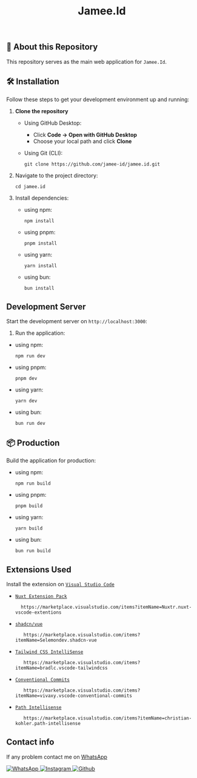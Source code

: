 <br>
<h1 align="center">Jamee.Id</h1>
<br>

## 📖 About this Repository
This repository serves as the main web application for `Jamee.Id`.

## 🛠️ Installation

<p>Follow these steps to get your development environment up and running:</p>

1. **Clone the repository**
   - Using GitHub Desktop:
     - Click **Code → Open with GitHub Desktop**
     - Choose your local path and click **Clone**
   - Using Git (CLI):

         git clone https://github.com/jamee-id/jamee.id.git

2. Navigate to the project directory:

       cd jamee.id

3. Install dependencies:
   - using npm:

         npm install

   - using pnpm:

         pnpm install

   - using yarn:

         yarn install

   - using bun:

         bun install

## Development Server

Start the development server on `http://localhost:3000`:

1. Run the application:
  - using npm:

        npm run dev

  - using pnpm:

        pnpm dev

  - using yarn:

        yarn dev

  - using bun:

        bun run dev

## 📦 Production

Build the application for production:

- using npm:

      npm run build

- using pnpm:

      pnpm build

- using yarn:

      yarn build

- using bun:

      bun run build

## Extensions Used

Install the extension on <a href="https://code.visualstudio.com/">`Visual Studio Code`</a>

- <a href="https://marketplace.visualstudio.com/items?itemName=Nuxtr.nuxt-vscode-extentions">`Nuxt Extension Pack`</a>

        https://marketplace.visualstudio.com/items?itemName=Nuxtr.nuxt-vscode-extentions

- <a href="https://marketplace.visualstudio.com/items?itemName=Selemondev.shadcn-vue">`shadcn/vue`</a>

         https://marketplace.visualstudio.com/items?itemName=Selemondev.shadcn-vue

- <a href="https://marketplace.visualstudio.com/items?itemName=bradlc.vscode-tailwindcss">`Tailwind CSS IntelliSense`</a>

         https://marketplace.visualstudio.com/items?itemName=bradlc.vscode-tailwindcss

- <a href="https://marketplace.visualstudio.com/items?itemName=vivaxy.vscode-conventional-commits">`Conventional Commits`</a>

         https://marketplace.visualstudio.com/items?itemName=vivaxy.vscode-conventional-commits

- <a href="https://marketplace.visualstudio.com/items?itemName=christian-kohler.path-intellisense">`Path Intellisense`</a>

         https://marketplace.visualstudio.com/items?itemName=christian-kohler.path-intellisense

## Contact info

If any problem contact me on <a href="https://api.whatsapp.com/send?phone=6282274099278">WhatsApp</a>

<!-- create rounded whatsapp button, instagram button, and github button, linkedIn -->

<a href="https://api.whatsapp.com/send?phone=6282274099278" target="_blank">
  <img src="https://img.shields.io/badge/Whatsapp-25D366?style=for-the-badge&logo=whatsapp&logoColor=white" alt="WhatsApp">
</a>
<a href="https://www.instagram.com/ridha_arlian/" target="_blank">
  <img src="https://img.shields.io/badge/Instagram-E4405F?style=for-the-badge&logo=instagram&logoColor=white" alt="Instagram">
</a>
<a href="https://www.github.com/ridha-arlian/" target="_blank">
  <img src="https://img.shields.io/badge/Github-181717?style=for-the-badge&logo=github&logoColor=white" alt="Github">
</a>
<!-- <a href="https://www.linkedin.com/in/ridha-arlian/" target="_blank">
  <img src="https://img.shields.io/badge/LinkedIn-0077B5?style=for-the-badge&logo=linkedin&logoColor=white" alt="LinkedIn">
</a> -->
